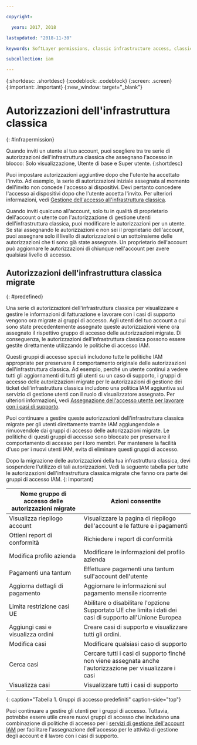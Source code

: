 ```yaml
---

copyright:

  years: 2017, 2018

lastupdated: "2018-11-30"

keywords: SoftLayer permissions, classic infrastructure access, classic infrastructure permission, migrated SoftLayer permissions, migrated permission access group

subcollection: iam

---
```


{:shortdesc: .shortdesc}
{:codeblock: .codeblock}
{:screen: .screen}
{:important: .important}
{:new_window: target="_blank"}

# Autorizzazioni dell'infrastruttura classica
{: #infrapermission}

Quando inviti un utente al tuo account, puoi scegliere tra tre serie di autorizzazioni dell'infrastruttura classica che assegnano l'accesso in blocco: Solo visualizzazione, Utente di base e Super utente.
{:shortdesc}

Puoi impostare autorizzazioni aggiuntive dopo che l'utente ha accettato l'invito. Ad esempio, la serie di autorizzazioni iniziale assegnata al momento dell'invito non concede l'accesso ai dispositivi. Devi pertanto concedere l'accesso ai dispositivi dopo che l'utente accetta l'invito. Per ulteriori informazioni, vedi [Gestione dell'accesso all'infrastruttura classica](/docs/iam/mnginfra.html#mngclassicinfra).

Quando inviti qualcuno all'account, solo tu in qualità di proprietario dell'account o utente con l'autorizzazione di gestione utenti dell'infrastruttura classica, puoi modificare le autorizzazioni per un utente. Se stai assegnando le autorizzazioni e non sei il proprietario dell'account, puoi assegnare solo il livello di autorizzazioni o un sottoinsieme delle autorizzazioni che ti sono già state assegnate. Un proprietario dell'account può aggiornare le autorizzazioni di chiunque nell'account per avere qualsiasi livello di accesso.


## Autorizzazioni dell'infrastruttura classica migrate
{: #predefined}

Una serie di autorizzazioni dell'infrastruttura classica per visualizzare e gestire le informazioni di fatturazione e lavorare con i casi di supporto vengono ora migrate ai gruppi di accesso. Agli utenti del tuo account a cui sono state precedentemente assegnate queste autorizzazioni viene ora assegnato il rispettivo gruppo di accesso delle autorizzazioni migrate. Di conseguenza, le autorizzazioni dell'infrastruttura classica possono essere gestite direttamente utilizzando le politiche di accesso IAM.

Questi gruppi di accesso speciali includono tutte le politiche IAM appropriate per preservare il comportamento originale delle autorizzazioni dell'infrastruttura classica. Ad esempio, perché un utente continui a vedere tutti gli aggiornamenti di tutti gli utenti su un caso di supporto, i gruppi di accesso delle autorizzazioni migrate per le autorizzazioni di gestione dei ticket dell'infrastruttura classica includono una politica IAM aggiuntiva sul servizio di gestione utenti con il ruolo di visualizzatore assegnato. Per ulteriori informazioni, vedi [Assegnazione dell'accesso utente per lavorare con i casi di supporto](/docs/get-support/support_access.html#access).

Puoi continuare a gestire queste autorizzazioni dell'infrastruttura classica migrate per gli utenti direttamente tramite IAM aggiungendole e rimuovendole dai gruppi di accesso delle autorizzazioni migrate. Le politiche di questi gruppi di accesso sono bloccate per preservare il comportamento di accesso per i loro membri. Per mantenere la facilità d'uso per i nuovi utenti IAM, evita di eliminare questi gruppi di accesso.

Dopo la migrazione delle autorizzazioni della tua infrastruttura classica, devi sospendere l'utilizzo di tali autorizzazioni. Vedi la seguente tabella per tutte le autorizzazioni dell'infrastruttura classica migrate che fanno ora parte dei gruppi di accesso IAM.
{: important}

| Nome gruppo di accesso delle autorizzazioni migrate | Azioni consentite |
|----------|---------|
| Visualizza riepilogo account | Visualizzare la pagina di riepilogo dell'account e le fatture e i pagamenti |
| Ottieni report di conformità | Richiedere i report di conformità |
| Modifica profilo azienda | Modificare le informazioni del profilo azienda |
| Pagamenti una tantum | Effettuare pagamenti una tantum sull'account dell'utente |
| Aggiorna dettagli di pagamento | Aggiornare le informazioni sul pagamento mensile ricorrente |
| Limita restrizione casi UE | Abilitare o disabilitare l'opzione Supportato UE che limita i dati dei casi di supporto all'Unione Europea  |
| Aggiungi casi e visualizza ordini | Creare casi di supporto e visualizzare tutti gli ordini.  |
| Modifica casi | Modificare qualsiasi caso di supporto |
| Cerca casi | Cercare tutti i casi di supporto finché non viene assegnata anche l'autorizzazione per visualizzare i casi |
| Visualizza casi | Visualizzare tutti i casi di supporto |
{: caption="Tabella 1. Gruppi di accesso predefiniti" caption-side="top"}

Puoi continuare a gestire gli utenti per i gruppi di accesso. Tuttavia, potrebbe essere utile creare nuovi gruppi di accesso che includano una combinazione di politiche di accesso per i [servizi di gestione dell'account IAM](/docs/iam?topic=iam-account-services#account-services) per facilitare l'assegnazione dell'accesso per le attività di gestione degli account e il lavoro con i casi di supporto.
